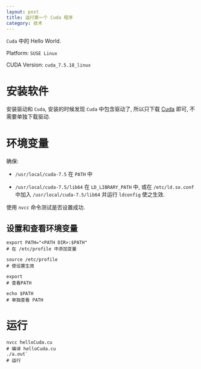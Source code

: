 ```yaml
---
layout: post
title: 运行第一个 Cuda 程序
category: 技术
---
```

`Cuda` 中的 Hello World.

Platform: `SUSE Linux`

CUDA Version: `cuda_7.5.18_linux`

# 安装软件

安装驱动和 `Cuda`, 安装的时候发现 `Cuda` 中包含驱动了, 所以只下载 [Cuda][1] 即可, 不需要单独下载驱动.

# 环境变量

确保:

- `/usr/local/cuda-7.5` 在 `PATH` 中

- `/usr/local/cuda-7.5/lib64` 在 `LD_LIBRARY_PATH` 中, 或在 `/etc/ld.so.conf` 中加入 `/usr/local/cuda-7.5/lib64` 并运行 `ldconfig` 使之生效.

使用 `nvcc` 命令测试是否设置成功.

## 设置和查看环境变量

```shell
export PATH="<PATH DIR>:$PATH"
# 在 /etc/profile 中添加变量

source /etc/profile
# 使设置生效

export
# 查看PATH

echo $PATH
# 单独查看 PATH
```


# 运行
```shell
nvcc helloCuda.cu
# 编译 helloCuda.cu
./a.out`
# 运行
```

[1]:https://developer.nvidia.com/cuda-downloads "CUDA 7.5 Downloads"
[2]:http://blog.csdn.net/dlutbrucezhang/article/details/8811456 "linux下查看和添加PATH环境变量"
